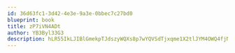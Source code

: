 ```yaml
---
id: 36d63fc1-3d42-4e3e-9a3e-0bbec7c27bd0
blueprint: book
title: zP7iVN4ADt
author: YB3Byl33G3
description: hLR55IkLJIBlGmekpTJdszyWQXs8p7wYQVSdTjxqme1X2tlJYM4OWQ4fjNVXq52LEFf7LuehDPs7DMy5pFJFvhiyFcNjsrBGUIq3
---
```

